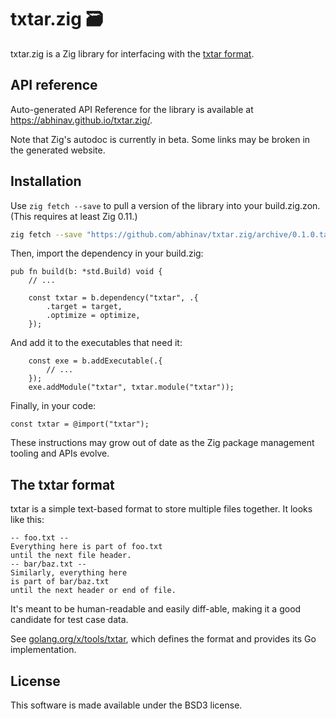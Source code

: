 # txtar.zig 🗃️

txtar.zig is a Zig library for interfacing with the [txtar format](#the-txtar-format).

## API reference

Auto-generated API Reference for the library is available at
<https://abhinav.github.io/txtar.zig/>.

Note that Zig's autodoc is currently in beta.
Some links may be broken in the generated website.

## Installation

Use `zig fetch --save` to pull a version of the library
into your build.zig.zon.
(This requires at least Zig 0.11.)

```bash
zig fetch --save "https://github.com/abhinav/txtar.zig/archive/0.1.0.tar.gz"
```

Then, import the dependency in your build.zig:

```zig
pub fn build(b: *std.Build) void {
    // ...

    const txtar = b.dependency("txtar", .{
        .target = target,
        .optimize = optimize,
    });
```

And add it to the executables that need it:

```zig
    const exe = b.addExecutable(.{
        // ...
    });
    exe.addModule("txtar", txtar.module("txtar"));
```

Finally, in your code:

```zig
const txtar = @import("txtar");
```

These instructions may grow out of date as the Zig package management tooling
and APIs evolve.

## The txtar format

txtar is a simple text-based format to store multiple files together.
It looks like this:

```
-- foo.txt --
Everything here is part of foo.txt
until the next file header.
-- bar/baz.txt --
Similarly, everything here
is part of bar/baz.txt
until the next header or end of file.
```

It's meant to be human-readable and easily diff-able,
making it a good candidate for test case data.

See [golang.org/x/tools/txtar](https://pkg.go.dev/golang.org/x/tools/txtar),
which defines the format and provides its Go implementation.

## License

This software is made available under the BSD3 license.

